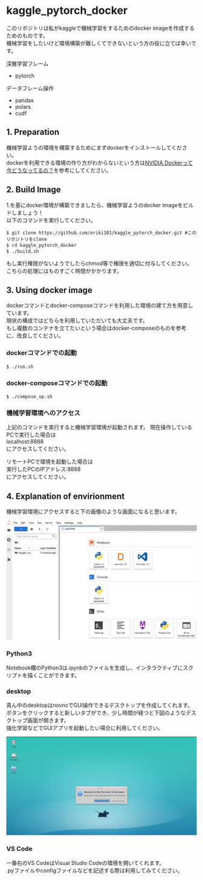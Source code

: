 # kaggle_pytorch_docker
このリポジトリは私がkaggleで機械学習をするためのdocker imageを作成するためのものです。  
機械学習をしたいけど環境構築が難しくてできないという方の役に立てば幸いです。

深層学習フレーム
- pytorch

データフレーム操作
- pandas
- polars
- cudf

## 1. Preparation
機械学習ようの環境を構築するためにまずdockerをインストールしてください。  
dockerを利用できる環境の作り方がわからないという方は[NVIDIA Dockerって今どうなってるの？](https://medium.com/nvidiajapan/nvidia-docker-%E3%81%A3%E3%81%A6%E4%BB%8A%E3%81%A9%E3%81%86%E3%81%AA%E3%81%A3%E3%81%A6%E3%82%8B%E3%81%AE-20-09-%E7%89%88-558fae883f44)を参考にしてください。

## 2. Build Image
1.を基にdocker環境が構築できましたら、機械学習ようのdocker imageをビルドしましょう！  
以下のコマンドを実行してください。
```
$ git clone https://github.com/oriki101/kaggle_pytorch_docker.git #このリポジトリをclone
$ cd kaggle_pytorch_docker
$ ./build.sh
```
もし実行権限がないようでしたらchmod等で権限を適切に付与してください。  
こちらの処理にはものすごく時間がかかります。

## 3. Using docker image
dockerコマンドとdocker-composeコマンドを利用した環境の建て方を用意しています。  
現状の構成ではどちらを利用していただいても大丈夫です。  
もし複数のコンテナを立てたいという場合はdocker-composeのものを参考に、改良してください。

### dockerコマンドでの起動
```
$ ./run.sh
```
### docker-composeコマンドでの起動
```
$ ./compose_up.sh
```

### 機械学習環境へのアクセス
上記のコマンドを実行すると機械学習環境が起動されます。
現在操作しているPCで実行した場合は  
localhost:8888  
にアクセスしてください。  

リモートPCで環境を起動した場合は  
実行したPCのIPアドレス:8888  
にアクセスしてください。

## 4. Explanation of envirionment
機械学習環境にアクセスすると下の画像のような画面になると思います。

![preview](./fig/view.png)

### Python3
Notebook欄のPython3は.ipynbのファイルを生成し、インタラクティブにスクリプトを描くことができます。

### desktop
真ん中のdesktopはnovncでGUI操作できるデスクトップを作成してくれます。  
ボタンをクリックすると新しいタブができ、少し時間が経つと下図のようなデスクトップ画面が開きます。  
強化学習などでGUIアプリを起動したい場合に利用してください。

![novnc](./fig/novnc.png)

### VS Code
一番右のVS CodeはVisual Studio Codeの環境を開いてくれます。  
.pyファイルやconfigファイルなどを記述する際は利用してみてください。
